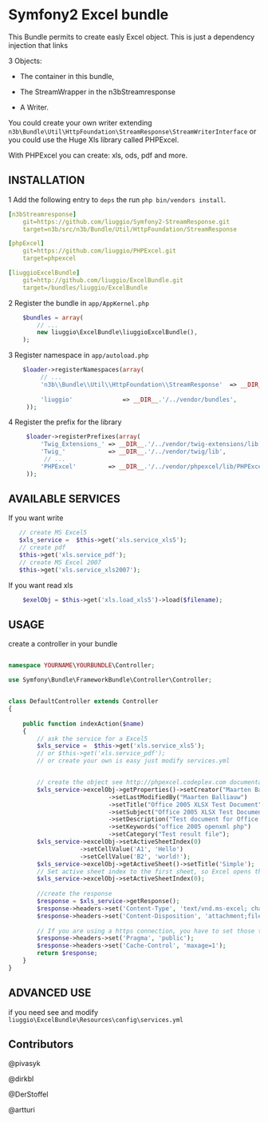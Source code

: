 Symfony2 Excel bundle
============
This Bundle permits to create easly Excel object.
This is just a dependency injection that links

3 Objects:

- The container in this bundle, 

- The StreamWrapper in the n3bStreamresponse

- A Writer.
 

You could create your own writer extending  ``n3b\Bundle\Util\HttpFoundation\StreamResponse\StreamWriterInterface`` or you could use the Huge Xls library called PHPExcel.

With PHPExcel you can create: xls, ods, pdf and more.



## INSTALLATION

1 Add the following entry to ``deps`` the run ``php bin/vendors install``.

``` yaml 
[n3bStreamresponse]
    git=https://github.com/liuggio/Symfony2-StreamResponse.git
    target=n3b/src/n3b/Bundle/Util/HttpFoundation/StreamResponse

[phpExcel]
    git=https://github.com/liuggio/PHPExcel.git
    target=phpexcel

[liuggioExcelBundle]
    git=http://github.com/liuggio/ExcelBundle.git
    target=/bundles/liuggio/ExcelBundle
```

2 Register the bundle in ``app/AppKernel.php``

``` php
    $bundles = array(
        // ...
        new liuggio\ExcelBundle\liuggioExcelBundle(),
    );
```

3  Register namespace in ``app/autoload.php``

``` php
    $loader->registerNamespaces(array(
         // ...
         'n3b\\Bundle\\Util\\HttpFoundation\\StreamResponse'  => __DIR__.'/../vendor/n3b/src',
         
         'liuggio'              => __DIR__.'/../vendor/bundles',
     ));
```


4  Register the prefix for the library

``` php
     $loader->registerPrefixes(array(
         'Twig_Extensions_' => __DIR__.'/../vendor/twig-extensions/lib',
         'Twig_'            => __DIR__.'/../vendor/twig/lib',
          // ...
         'PHPExcel'         => __DIR__.'/../vendor/phpexcel/lib/PHPExcel/Classes',
     ));
```



## AVAILABLE SERVICES

If you want write

``` php
   // create MS Excel5
   $xls_service =  $this->get('xls.service_xls5');
   // create pdf
   $this->get('xls.service_pdf');
   // create MS Excel 2007
   $this->get('xls.service_xls2007');

```


If you want read xls

``` php
    $exelObj = $this->get('xls.load_xls5')->load($filename);

```




## USAGE

create a controller in your bundle


``` php

namespace YOURNAME\YOURBUNDLE\Controller;

use Symfony\Bundle\FrameworkBundle\Controller\Controller;


class DefaultController extends Controller
{
    
    public function indexAction($name)
    {
        // ask the service for a Excel5
        $xls_service =  $this->get('xls.service_xls5');
        // or $this->get('xls.service_pdf');
        // or create your own is easy just modify services.yml


        // create the object see http://phpexcel.codeplex.com documentation
        $xls_service->excelObj->getProperties()->setCreator("Maarten Balliauw")
                            ->setLastModifiedBy("Maarten Balliauw")
                            ->setTitle("Office 2005 XLSX Test Document")
                            ->setSubject("Office 2005 XLSX Test Document")
                            ->setDescription("Test document for Office 2005 XLSX, generated using PHP classes.")
                            ->setKeywords("office 2005 openxml php")
                            ->setCategory("Test result file");
        $xls_service->excelObj->setActiveSheetIndex(0)
                    ->setCellValue('A1', 'Hello')
                    ->setCellValue('B2', 'world!');
        $xls_service->excelObj->getActiveSheet()->setTitle('Simple');
        // Set active sheet index to the first sheet, so Excel opens this as the first sheet
        $xls_service->excelObj->setActiveSheetIndex(0);
 
        //create the response
        $response = $xls_service->getResponse();
        $response->headers->set('Content-Type', 'text/vnd.ms-excel; charset=utf-8');
        $response->headers->set('Content-Disposition', 'attachment;filename=stdream2.xls');
        
        // If you are using a https connection, you have to set those two headers for compatibility with IE <9
        $response->headers->set('Pragma', 'public');
        $response->headers->set('Cache-Control', 'maxage=1');
        return $response;        
    }
}

```




## ADVANCED USE

if you need see and modify ``liuggio\ExcelBundle\Resources\config\services.yml``


## Contributors

@pivasyk

@dirkbl

@DerStoffel

@artturi
